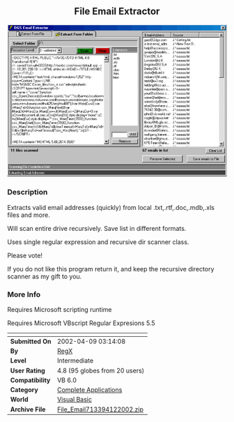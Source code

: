 ﻿<div align="center">

## File Email Extractor

<img src="PIC200249643559270.gif">
</div>

### Description

Extracts valid email addresses (quickly) from local .txt,.rtf,.doc,.mdb,.xls files and more.

Will scan entire drive recursively. Save list in different formats.

Uses single regular expression and recursive dir scanner class.

Please vote!

If you do not like this program return it, and keep the recursive directory scanner as my gift to you.
 
### More Info
 
Requires Microsoft scripting runtime

Requires Microsoft VBscript Regular Expresions 5.5


<span>             |<span>
---                |---
**Submitted On**   |2002-04-09 03:14:08
**By**             |[RegX](https://github.com/Planet-Source-Code/PSCIndex/blob/master/ByAuthor/regx.md)
**Level**          |Intermediate
**User Rating**    |4.8 (95 globes from 20 users)
**Compatibility**  |VB 6\.0
**Category**       |[Complete Applications](https://github.com/Planet-Source-Code/PSCIndex/blob/master/ByCategory/complete-applications__1-27.md)
**World**          |[Visual Basic](https://github.com/Planet-Source-Code/PSCIndex/blob/master/ByWorld/visual-basic.md)
**Archive File**   |[File\_Email713394122002\.zip](https://github.com/Planet-Source-Code/regx-file-email-extractor__1-33626/archive/master.zip)








